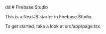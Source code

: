 dd # Firebase Studio

This is a NextJS starter in Firebase Studio.

To get started, take a look at src/app/page.tsx.
